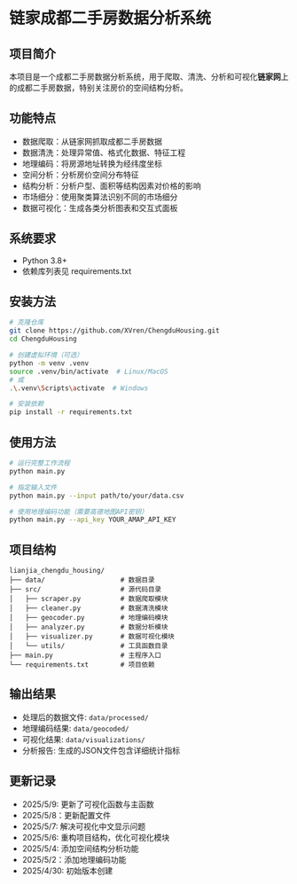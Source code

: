 # 链家成都二手房数据分析系统

## 项目简介
本项目是一个成都二手房数据分析系统，用于爬取、清洗、分析和可视化**链家网**上的成都二手房数据，特别关注房价的空间结构分析。

## 功能特点
- 数据爬取：从链家网抓取成都二手房数据
- 数据清洗：处理异常值、格式化数据、特征工程
- 地理编码：将房源地址转换为经纬度坐标
- 空间分析：分析房价空间分布特征
- 结构分析：分析户型、面积等结构因素对价格的影响
- 市场细分：使用聚类算法识别不同的市场细分
- 数据可视化：生成各类分析图表和交互式面板

## 系统要求
- Python 3.8+
- 依赖库列表见 requirements.txt

## 安装方法
```bash
# 克隆仓库
git clone https://github.com/XVren/ChengduHousing.git
cd ChengduHousing

# 创建虚拟环境（可选）
python -m venv .venv
source .venv/bin/activate  # Linux/MacOS
# 或
.\.venv\Scripts\activate  # Windows

# 安装依赖
pip install -r requirements.txt
```

## 使用方法
```bash
# 运行完整工作流程
python main.py

# 指定输入文件
python main.py --input path/to/your/data.csv

# 使用地理编码功能（需要高德地图API密钥）
python main.py --api_key YOUR_AMAP_API_KEY
```

## 项目结构
```
lianjia_chengdu_housing/
├── data/                   # 数据目录
├── src/                    # 源代码目录
│   ├── scraper.py          # 数据爬取模块
│   ├── cleaner.py          # 数据清洗模块
│   ├── geocoder.py         # 地理编码模块
│   ├── analyzer.py         # 数据分析模块
│   ├── visualizer.py       # 数据可视化模块
│   └── utils/              # 工具函数目录
├── main.py                 # 主程序入口
└── requirements.txt        # 项目依赖
```

## 输出结果
- 处理后的数据文件: `data/processed/`
- 地理编码结果: `data/geocoded/`
- 可视化结果: `data/visualizations/`
- 分析报告: 生成的JSON文件包含详细统计指标

## 更新记录
- 2025/5/9: 更新了可视化函数与主函数
- 2025/5/8：更新配置文件
- 2025/5/7: 解决可视化中文显示问题
- 2025/5/6: 重构项目结构，优化可视化模块
- 2025/5/4: 添加空间结构分析功能
- 2025/5/2：添加地理编码功能
- 2025/4/30: 初始版本创建

